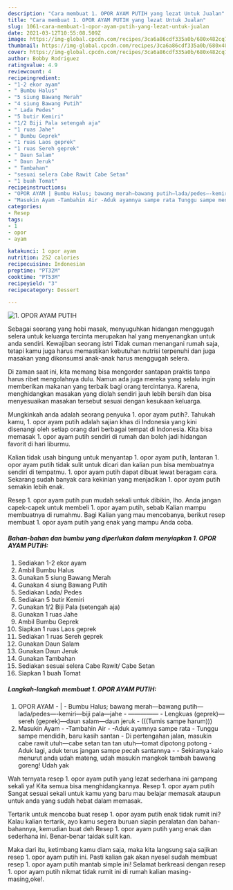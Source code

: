 ```yaml
---
description: "Cara membuat 1. OPOR AYAM PUTIH yang lezat Untuk Jualan"
title: "Cara membuat 1. OPOR AYAM PUTIH yang lezat Untuk Jualan"
slug: 1061-cara-membuat-1-opor-ayam-putih-yang-lezat-untuk-jualan
date: 2021-03-12T10:55:08.509Z
image: https://img-global.cpcdn.com/recipes/3ca6a86cdf335a0b/680x482cq70/1-opor-ayam-putih-foto-resep-utama.jpg
thumbnail: https://img-global.cpcdn.com/recipes/3ca6a86cdf335a0b/680x482cq70/1-opor-ayam-putih-foto-resep-utama.jpg
cover: https://img-global.cpcdn.com/recipes/3ca6a86cdf335a0b/680x482cq70/1-opor-ayam-putih-foto-resep-utama.jpg
author: Bobby Rodriguez
ratingvalue: 4.9
reviewcount: 4
recipeingredient:
- "1-2 ekor ayam"
- " Bumbu Halus"
- "5 siung Bawang Merah"
- "4 siung Bawang Putih"
- " Lada Pedes"
- "5 butir Kemiri"
- "1/2 Biji Pala setengah aja"
- "1 ruas Jahe"
- " Bumbu Geprek"
- "1 ruas Laos geprek"
- "1 ruas Sereh geprek"
- " Daun Salam"
- " Daun Jeruk"
- " Tambahan"
- "sesuai selera Cabe Rawit Cabe Setan"
- "1 buah Tomat"
recipeinstructions:
- "OPOR AYAM | Bumbu Halus; bawang merah—bawang putih—lada/pedes—-kemiri—biji pala—jahe ————— Lengkuas (geprek)—sereh (geprek)—daun salam—daun jeruk (((Tumis sampe harum)))"
- "Masukin Ayam -Tambahin Air -Aduk ayamnya sampe rata Tunggu sampe mendidih, baru kasih santan Di pertengahan jalan, masukin cabe rawit utuh—cabe setan tan tan utuh—tomat dipotong potong Aduk lagi, aduk terus jangan sampe pecah santannya  Sekiranya kalo menurut anda udah mateng, udah masukin mangkok tambah bawang goreng! Udah yak"
categories:
- Resep
tags:
- 1
- opor
- ayam

katakunci: 1 opor ayam 
nutrition: 252 calories
recipecuisine: Indonesian
preptime: "PT32M"
cooktime: "PT53M"
recipeyield: "3"
recipecategory: Dessert

---
```



![1. OPOR AYAM PUTIH](https://img-global.cpcdn.com/recipes/3ca6a86cdf335a0b/680x482cq70/1-opor-ayam-putih-foto-resep-utama.jpg)

Sebagai seorang yang hobi masak, menyuguhkan hidangan menggugah selera untuk keluarga tercinta merupakan hal yang menyenangkan untuk anda sendiri. Kewajiban seorang istri Tidak cuman menangani rumah saja, tetapi kamu juga harus memastikan kebutuhan nutrisi terpenuhi dan juga masakan yang dikonsumsi anak-anak harus menggugah selera.

Di zaman  saat ini, kita memang bisa mengorder santapan praktis tanpa harus ribet mengolahnya dulu. Namun ada juga mereka yang selalu ingin memberikan makanan yang terbaik bagi orang tercintanya. Karena, menghidangkan masakan yang diolah sendiri jauh lebih bersih dan bisa menyesuaikan masakan tersebut sesuai dengan kesukaan keluarga. 



Mungkinkah anda adalah seorang penyuka 1. opor ayam putih?. Tahukah kamu, 1. opor ayam putih adalah sajian khas di Indonesia yang kini disenangi oleh setiap orang dari berbagai tempat di Indonesia. Kita bisa memasak 1. opor ayam putih sendiri di rumah dan boleh jadi hidangan favorit di hari liburmu.

Kalian tidak usah bingung untuk menyantap 1. opor ayam putih, lantaran 1. opor ayam putih tidak sulit untuk dicari dan kalian pun bisa membuatnya sendiri di tempatmu. 1. opor ayam putih dapat dibuat lewat beragam cara. Sekarang sudah banyak cara kekinian yang menjadikan 1. opor ayam putih semakin lebih enak.

Resep 1. opor ayam putih pun mudah sekali untuk dibikin, lho. Anda jangan capek-capek untuk membeli 1. opor ayam putih, sebab Kalian mampu membuatnya di rumahmu. Bagi Kalian yang mau mencobanya, berikut resep membuat 1. opor ayam putih yang enak yang mampu Anda coba.

<!--inarticleads1-->

##### Bahan-bahan dan bumbu yang diperlukan dalam menyiapkan 1. OPOR AYAM PUTIH:

1. Sediakan 1-2 ekor ayam
1. Ambil  Bumbu Halus
1. Gunakan 5 siung Bawang Merah
1. Gunakan 4 siung Bawang Putih
1. Sediakan  Lada/ Pedes
1. Sediakan 5 butir Kemiri
1. Gunakan 1/2 Biji Pala (setengah aja)
1. Gunakan 1 ruas Jahe
1. Ambil  Bumbu Geprek
1. Siapkan 1 ruas Laos geprek
1. Sediakan 1 ruas Sereh geprek
1. Gunakan  Daun Salam
1. Gunakan  Daun Jeruk
1. Gunakan  Tambahan
1. Sediakan sesuai selera Cabe Rawit/ Cabe Setan
1. Siapkan 1 buah Tomat




<!--inarticleads2-->

##### Langkah-langkah membuat 1. OPOR AYAM PUTIH:

1. OPOR AYAM - | - Bumbu Halus; bawang merah—bawang putih—lada/pedes—-kemiri—biji pala—jahe - ————— - Lengkuas (geprek)—sereh (geprek)—daun salam—daun jeruk - (((Tumis sampe harum)))
1. Masukin Ayam - -Tambahin Air - -Aduk ayamnya sampe rata - Tunggu sampe mendidih, baru kasih santan - Di pertengahan jalan, masukin cabe rawit utuh—cabe setan tan tan utuh—tomat dipotong potong - Aduk lagi, aduk terus jangan sampe pecah santannya -  - Sekiranya kalo menurut anda udah mateng, udah masukin mangkok tambah bawang goreng! Udah yak




Wah ternyata resep 1. opor ayam putih yang lezat sederhana ini gampang sekali ya! Kita semua bisa menghidangkannya. Resep 1. opor ayam putih Sangat sesuai sekali untuk kamu yang baru mau belajar memasak ataupun untuk anda yang sudah hebat dalam memasak.

Tertarik untuk mencoba buat resep 1. opor ayam putih enak tidak rumit ini? Kalau kalian tertarik, ayo kamu segera buruan siapin peralatan dan bahan-bahannya, kemudian buat deh Resep 1. opor ayam putih yang enak dan sederhana ini. Benar-benar taidak sulit kan. 

Maka dari itu, ketimbang kamu diam saja, maka kita langsung saja sajikan resep 1. opor ayam putih ini. Pasti kalian gak akan nyesel sudah membuat resep 1. opor ayam putih mantab simple ini! Selamat berkreasi dengan resep 1. opor ayam putih nikmat tidak rumit ini di rumah kalian masing-masing,oke!.

